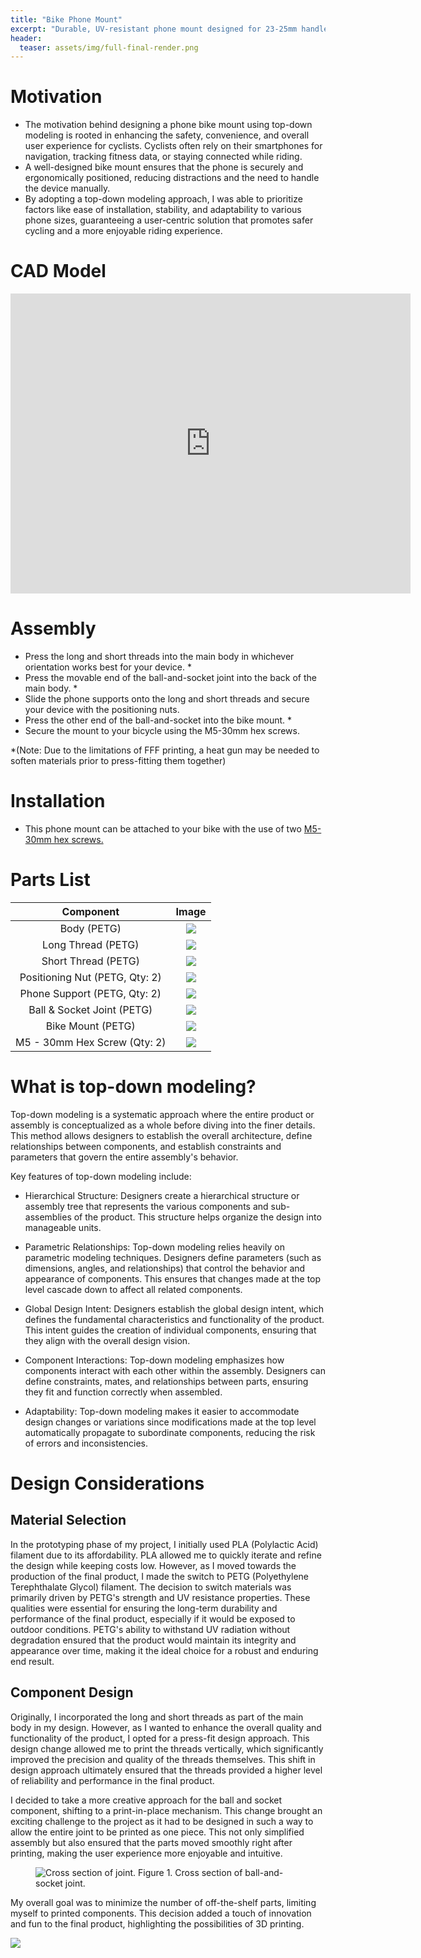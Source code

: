 ```yaml
---
title: "Bike Phone Mount"
excerpt: "Durable, UV-resistant phone mount designed for 23-25mm handlebars."
header:
  teaser: assets/img/full-final-render.png
---
```

# Motivation
  * The motivation behind designing a phone bike mount using top-down modeling is rooted in enhancing the safety, convenience, and overall user experience for cyclists. Cyclists often rely on their smartphones for navigation, tracking fitness data, or staying connected while riding. 
  * A well-designed bike mount ensures that the phone is securely and ergonomically positioned, reducing distractions and the need to handle the device manually. 
  * By adopting a top-down modeling approach, I was able to prioritize factors like ease of installation, stability, and adaptability to various phone sizes, guaranteeing a user-centric solution that promotes safer cycling and a more enjoyable riding experience.

# CAD Model
<iframe src="https://vanderbilt643.autodesk360.com/shares/public/SH512d4QTec90decfa6ef55bd0e2e4874408?mode=embed" width="640" height="480" allowfullscreen="true" webkitallowfullscreen="true" mozallowfullscreen="true"  frameborder="0"></iframe>

# Assembly
  * Press the long and short threads into the main body in whichever orientation works best for your device. *
  * Press the movable end of the ball-and-socket joint into the back of the main body. *
  * Slide the phone supports onto the long and short threads and secure your device with the positioning nuts.
  * Press the other end of the ball-and-socket into the bike mount. *
  * Secure the mount to your bicycle using the M5-30mm hex screws.
  
*(Note: Due to the limitations of FFF printing, a heat gun may be needed to soften materials prior to press-fitting them together)

# Installation
  * This phone mount can be attached to your bike with the use of two [M5-30mm hex screws.](https://www.mcmaster.com/products/screws/alloy-steel-socket-head-screws-8/length~30-0-mm/length~30-mm/?s=m5+screws)

# Parts List

|                 Component                 | Image |
|:-----------------------------------------:|:-----:|
|      Body (PETG)                            |   ![](/assets/img/body-render.png)        |
|      Long Thread  (PETG)                    |   ![](/assets/img/long-render.png)        |
|      Short Thread  (PETG)                   |   ![](/assets/img/short-render.png)       |
|      Positioning Nut  (PETG, Qty: 2)        |   ![](/assets/img/nut-render.png)         |
|      Phone Support (PETG, Qty: 2)           |   ![](/assets/img/constraint-render.png)  |
|      Ball & Socket Joint (PETG)             |   ![](/assets/img/ball-socket-render.png) |
|      Bike Mount (PETG)                      |   ![](/assets/img/mount-render.png)       |
|      M5 - 30mm Hex Screw (Qty: 2)           |   ![](/assets/img/m5-30.png)              |

# What is top-down modeling?
Top-down modeling is a systematic approach where the entire product or assembly is conceptualized as a whole before diving into the finer details. This method allows designers to establish the overall architecture, define relationships between components, and establish constraints and parameters that govern the entire assembly's behavior.

Key features of top-down modeling include:

  * Hierarchical Structure: Designers create a hierarchical structure or assembly tree that represents the various components and sub-assemblies of the product. This structure helps organize the design into manageable units.

  * Parametric Relationships: Top-down modeling relies heavily on parametric modeling techniques. Designers define parameters (such as dimensions, angles, and relationships) that control the behavior and appearance of components. This ensures that changes made at the top level cascade down to affect all related components.

  * Global Design Intent: Designers establish the global design intent, which defines the fundamental characteristics and functionality of the product. This intent guides the creation of individual components, ensuring that they align with the overall design vision.

  * Component Interactions: Top-down modeling emphasizes how components interact with each other within the assembly. Designers can define constraints, mates, and relationships between parts, ensuring they fit and function correctly when assembled.

  * Adaptability: Top-down modeling makes it easier to accommodate design changes or variations since modifications made at the top level automatically propagate to subordinate components, reducing the risk of errors and inconsistencies.

# Design Considerations
## Material Selection
In the prototyping phase of my project, I initially used PLA (Polylactic Acid) filament due to its affordability. PLA allowed me to quickly iterate and refine the design while keeping costs low. However, as I moved towards the production of the final product, I made the switch to PETG (Polyethylene Terephthalate Glycol) filament. The decision to switch materials was primarily driven by PETG's strength and UV resistance properties. These qualities were essential for ensuring the long-term durability and performance of the final product, especially if it would be exposed to outdoor conditions. PETG's ability to withstand UV radiation without degradation ensured that the product would maintain its integrity and appearance over time, making it the ideal choice for a robust and enduring end result.

## Component Design
Originally, I incorporated the long and short threads as part of the main body in my design. However, as I wanted to enhance the overall quality and functionality of the product, I opted for a press-fit design approach. This design change allowed me to print the threads vertically, which significantly improved the precision and quality of the threads themselves. This shift in design approach ultimately ensured that the threads provided a higher level of reliability and performance in the final product.

I decided to take a more creative approach for the ball and socket component, shifting to a print-in-place mechanism. This change brought an exciting challenge to the project as it had to be designed in such a way to allow the entire joint to be printed as one piece. This not only simplified assembly but also ensured that the parts moved smoothly right after printing, making the user experience more enjoyable and intuitive. 

<figure>
<img src="/assets/img/socket-cross-section.PNG" alt="Cross section of joint."/>
<figure-caption>Figure 1. Cross section of ball-and-socket joint.</figure-caption>
</figure>

My overall goal was to minimize the number of off-the-shelf parts, limiting myself to printed components. This decision added a touch of innovation and fun to the final product, highlighting the possibilities of 3D printing.

![](/assets/img/full-final-render.png)
